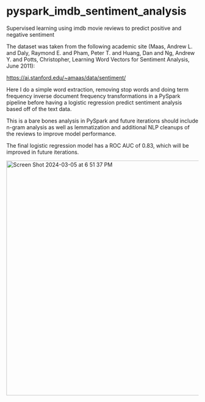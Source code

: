 # pyspark_imdb_sentiment_analysis
Supervised learning using imdb movie reviews to predict positive and negative sentiment

The dataset was taken from the following academic site (Maas, Andrew L.  and  Daly, Raymond E.  and  Pham, Peter T.  and  Huang, Dan  and  Ng, Andrew Y.  and  Potts, Christopher, Learning Word Vectors for Sentiment Analysis, June 2011):

https://ai.stanford.edu/~amaas/data/sentiment/

Here I do a simple word extraction, removing stop words and doing term frequency inverse document frequency transformations in a PySpark pipeline before having a logistic regression predict sentiment analysis based off of the text data.

This is a bare bones analysis in PySpark and future iterations should include n-gram analysis as well as lemmatization and additional NLP cleanups of the reviews to improve model performance.

The final logistic regression model has a ROC AUC of 0.83, which will be improved in future iterations.

<img width="616" alt="Screen Shot 2024-03-05 at 6 51 37 PM" src="https://github.com/bpkucsb/pyspark_imdb_sentiment_analysis/assets/13769127/5a2db948-7ffe-4217-96fc-8620bba9900e">
